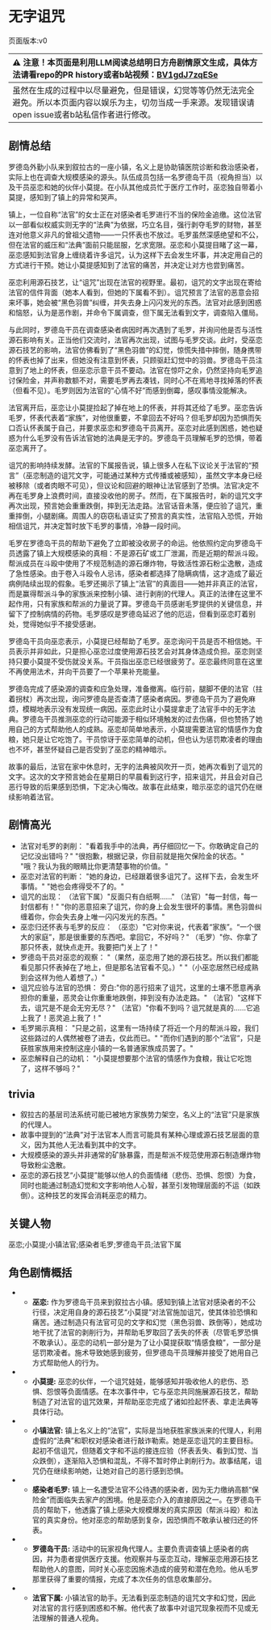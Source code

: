 # 无字诅咒
页面版本:v0
 

| :warning: 注意！本页面是利用LLM阅读总结明日方舟剧情原文生成，具体方法请看repo的PR history或者b站视频：[BV1gdJ7zqESe](https://www.bilibili.com/video/BV1gdJ7zqESe/)         |
|:----------------------------|
| 虽然在生成的过程中以尽量避免，但是错误，幻觉等等仍然无法完全避免。所以本页面内容以娱乐为主，切勿当成一手来源。发现错误请open issue或者b站私信作者进行修改。|



## 剧情总结
罗德岛外勤小队来到叙拉古的一座小镇，名义上是协助镇医院诊断和救治感染者，实际上也在调查大规模感染的源头。队伍成员包括一名罗德岛干员（视角担当）以及干员巫恋和她的伙伴小莫提。在小队其他成员忙于医疗工作时，巫恋独自带着小莫提，感知到了镇上的异常和哭声。

镇上，一位自称“法官”的女士正在对感染者毛罗进行不当的保险金追缴。这位法官以一部看似权威实则无字的“法典”为依据，巧立名目，强行剥夺毛罗的财物，甚至连对他意义非凡的曾祖父遗物——一只怀表也不放过。毛罗虽然深感绝望和不公，但在法官的威压和“法典”面前只能屈服，乞求宽限。巫恋和小莫提目睹了这一幕，巫恋感知到法官身上缠绕着许多诅咒，认为这样下去会发生坏事，并决定用自己的方式进行干预。她让小莫提感知到了法官的痛苦，并决定让对方也尝到痛苦。

巫恋利用源石技艺，让“诅咒”出现在法官的视野里。最初，诅咒的文字出现在寄给法官的信件背面（她本人看到，但她的下属看不到）。诅咒预言了法官的恶意会招来坏事，她会被“黑色羽兽”纠缠，并失去身上闪闪发光的东西。法官对此感到困惑和恼怒，认为是恶作剧，并命令下属调查，但下属无法看到文字，调查陷入僵局。

与此同时，罗德岛干员在调查感染者病因时再次遇到了毛罗，并询问他是否与活性源石影响有关。正当他们交流时，法官再次出现，试图与毛罗交谈。此时，受巫恋源石技艺的影响，法官仿佛看到了“黑色羽兽”的幻觉，惊慌失措中摔倒，随身携带的怀表也掉了出来，但她没有注意到怀表，只顾驱赶幻觉中的羽兽。罗德岛干员注意到了地上的怀表，但巫恋示意干员不要动。法官在惊吓之余，仍然坚持向毛罗追讨保险金，并声称数额不对，需要毛罗再去凑钱，同时心不在焉地寻找掉落的怀表（但看不见）。毛罗则因为法官的“心情不好”而感到倒霉，感叹事情没能解决。

法官离开后，巫恋让小莫提捡起了掉在地上的怀表，并将其还给了毛罗。巫恋告诉毛罗，怀表代表着“家族”，对他很重要，不拿回去不好吗？但毛罗却因为恐惧而矢口否认怀表属于自己，并要求巫恋和罗德岛干员离开。巫恋对此感到困惑，她也疑惑为什么毛罗没有告诉法官她的法典是无字的。罗德岛干员理解毛罗的恐惧，带着巫恋离开了。

诅咒的影响持续发酵。法官的下属报告说，镇上很多人在私下议论关于法官的“预言”（巫恋制造的诅咒文字，可能通过某种方式传播或被感知），虽然文字本身已经被移除（或者肉眼不可见），但议论和回避的眼神让法官感到了恐惧。法官决定不再在毛罗身上浪费时间，直接没收他的房子。然而，在下属报告时，新的诅咒文字再次出现，预言她会重重跌倒，摔到无法走路。法官话音未落，便应验了诅咒，重重摔倒，小腿剧痛。周围人的窃窃私语证实了预言的真实性，法官陷入恐慌，开始相信诅咒，并决定暂时放下毛罗的事情，冷静一段时间。

毛罗在罗德岛干员的帮助下避免了立即被没收房子的命运。他依照约定向罗德岛干员透露了镇上大规模感染的真相：不是源石矿或工厂泄漏，而是近期的帮派斗殴。帮派成员在斗殴中使用了不规范制造的源石爆炸物，导致活性源石粉尘逸散，造成了急性感染。由于卷入斗殴令人忌讳，感染者都选择了隐瞒病情，这才造成了最近病例陆续出现的假象。毛罗还揭示了镇上“法官”的真面目——她并非真正的法官，而是赢得帮派斗争的家族派来控制小镇、进行剥削的代理人。真正的法律在这里不起作用，只有家族和帮派的力量说了算。罗德岛干员感谢毛罗提供的关键信息，并留下了控制病情的药物。毛罗感叹是罗德岛延迟了他的厄运，但看到巫恋盯着别处，觉得她似乎不接受感谢。

罗德岛干员向巫恋表示，小莫提已经帮助了毛罗。巫恋询问干员是否不相信她。干员表示并非如此，只是担心巫恋过度使用源石技艺会对其身体造成负担。巫恋则坚持只要小莫提不受伤就没关系。干员指出巫恋已经很疲劳了。巫恋最终同意在这里不再使用法术，并向干员要了一个苹果补充能量。

罗德岛完成了感染源的调查和应急处理，准备撤离。临行前，腿脚不便的法官（拄着拐杖）再次出现，询问罗德岛是否查清了感染者病因。罗德岛干员为了避免麻烦，模糊地表示没有发现统一病因。巫恋此时让小莫提拿走了法官手中的无字法典。罗德岛干员推测巫恋的行动可能源于相似环境触发的过去伤痛，但也赞扬了她用自己的方式帮助他人的成熟。巫恋却简单地表示，小莫提需要法官的情感作为食粮，她只是让它吃饱了。干员惊讶于巫恋简单的动机，但也认为惩罚欺凌者的理由也不坏，甚至怀疑自己是否受到了巫恋的精神暗示。

故事的最后，法官在家中休息时，无字的法典被风吹开一页，她再次看到了诅咒的文字。这次的文字预言她会在星期日的早晨看到这行字，招来诅咒，并且会对自己恶行导致的后果感到恐惧，下定决心悔改。故事在此结束，暗示巫恋的诅咒仍在继续影响着法官。
## 剧情高光
- 法官对毛罗的剥削：
  "看着我手中的法典，再仔细回忆一下。你敢确定自己的记忆没出错吗？"
  "很抱歉，根据记录，你目前就是拖欠保险金的状态。"
  "哦？我认为我的眼睛比你更清楚事物的价值。"
- 巫恋对法官的判断：
  "她的身边，已经跟着很多诅咒了。这样下去，会发生坏事情。"
  "她也会疼得受不了的。"
- 诅咒的出现：
  （法官下属）"反面只有白纸啊......"
  （法官）"每一封信，每一封信都有！"
  "你的恶意招来了诅咒，你的身上会发生很坏的事情。黑色羽兽纠缠着你，你会失去身上唯一闪闪发光的东西。"
- 巫恋归还怀表与毛罗的反应：
  （巫恋）"它对你来说，代表着“家族”。“一个很大的家庭”，那是很重要的东西吧。拿回它，不好吗？"
  （毛罗）"你、你拿了那只怀表，就快点走开。我要把门关上了！"
- 罗德岛干员对巫恋的观察：
  "（果然，巫恋用了她的源石技艺。所以我们都能看见那只怀表掉在了地上，但是那名法官看不见。）"
  "（小巫恋居然已经成熟到会这样为他人着想了。）"
- 诅咒应验与法官的恐惧：
  旁白:"你的恶行招来了诅咒，这里的土壤不愿意再承担你的重量，恶灵会让你重重地跌倒，摔到没有办法走路。"
  （法官）"这样下去，诅咒是不是会无穷无尽？"
  （法官）"你看不到吗？诅咒就是真的......它追上我了！恶灵追上我了！"
- 毛罗揭示真相：
  "只是之前，这里有一场持续了将近一个月的帮派斗殴，我们这些路过的人偶然被卷了进去，仅此而已。"
  "而你们遇到的那个“法官”，只是获胜家族用来控制这座小镇的一名普通家族成员罢了。"
- 巫恋解释自己的动机：
  "小莫提想要那个法官的情感作为食粮，我让它吃饱了，这样不够吗？"
## trivia
- 叙拉古的基层司法系统可能已被地方家族势力架空，名义上的“法官”只是家族的代理人。
- 故事中提到的“法典”对于法官本人而言可能具有某种心理或源石技艺层面的意义，因为其他人无法看到其中的文字。
- 大规模感染的源头并非通常的矿脉暴露，而是帮派不规范使用源石制造爆炸物导致粉尘逸散。
- 巫恋的源石技艺“小莫提”能够以他人的负面情绪（悲伤、恐惧、怨恨）为食，同时也能通过制造幻觉和文字影响他人心智，甚至引发物理层面的不运（如跌倒）。这种技艺的发挥会消耗巫恋的精力。
## 关键人物
巫恋;小莫提;小镇法官;感染者毛罗;罗德岛干员;法官下属
## 角色剧情概括
-   - **巫恋:** 作为罗德岛干员来到叙拉古小镇。感知到镇上法官对感染者的不公行径，决定用自身的源石技艺“小莫提”对法官施加诅咒，使其体验恐惧和痛苦。通过制造只有法官可见的文字和幻觉（黑色羽兽、跌倒等），她成功地干扰了法官的剥削行为，并帮助毛罗取回了丢失的怀表（尽管毛罗恐惧不敢承认）。巫恋的动机一部分是为了让小莫提获取“情感食粮”，一部分是惩罚欺凌者。施术导致她感到疲劳，但罗德岛干员理解并接受了她用自己方式帮助他人的行为。
-   - **小莫提:** 巫恋的伙伴，一个诅咒娃娃，能够感知并吸收他人的悲伤、恐惧、怨恨等负面情感。在本次事件中，它与巫恋共同施展源石技艺，帮助制造了对法官的诅咒效果，并帮助巫恋完成了诸如捡起怀表、拿走法典等具体行动。
-   - **小镇法官:** 镇上名义上的“法官”，实际是当地获胜家族派来的代理人，利用虚假的“法典”和职权对感染者进行敲诈勒索。她是巫恋诅咒的主要目标。起初不信诅咒，但随着文字和不运的接连应验（怀表丢失、看到幻觉、当众跌倒），逐渐陷入恐惧和混乱，不得不暂时停止剥削行为。故事结尾，诅咒仍在继续影响她，让她对自己的恶行感到恐惧。
-   - **感染者毛罗:** 镇上一名遭受法官不公待遇的感染者，因为无力缴纳高额“保险金”而面临失去家产的困境。他是巫恋介入的直接原因之一。在罗德岛干员的帮助下，他透露了镇上感染大规模爆发的真实原因（帮派斗殴）和法官的真实身份。他对巫恋的帮助感到复杂，因恐惧而不敢承认被归还的怀表。
-   - **罗德岛干员:** 活动中的玩家视角代理人。主要负责调查镇上感染者的病因，并为患者提供医疗支援。他观察并与巫恋互动，理解巫恋用源石技艺帮助他人的意图，同时关心巫恋因施术造成的疲劳和潜在危险。他从毛罗那里获得了重要的情报，完成了本次任务的信息收集部分。
-   - **法官下属:** 小镇法官的助手。无法看到巫恋制造的诅咒文字和幻觉，因此对法官的言行感到困惑和不解。他代表了故事中对诅咒现象视而不见或无法理解的普通人视角。
